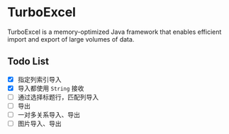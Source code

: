 # TurboExcel
TurboExcel is a memory-optimized Java framework that enables efficient import and export of large volumes of data.

## Todo List
- [x] 指定列索引导入
- [x] 导入都使用 `String`  接收
- [ ] 通过选择标题行，匹配列导入
- [ ] 导出
- [ ] 一对多关系导入、导出
- [ ] 图片导入、导出
